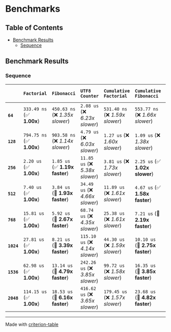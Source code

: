 # Benchmarks

## Table of Contents

- [Benchmark Results](#benchmark-results)
    - [Sequence](#sequence)

## Benchmark Results

### Sequence

|            | `Factorial`               | `Fibonacci`                      | `UTF8 Counter`                   | `Cumulative Factorial`           | `Cumulative Fibonacci`           | `Cumulative UTF8 Counter`           |
|:-----------|:--------------------------|:---------------------------------|:---------------------------------|:---------------------------------|:---------------------------------|:----------------------------------- |
| **`64`**   | `333.49 ns` (✅ **1.00x**) | `450.63 ns` (❌ *1.35x slower*)   | `2.08 us` (❌ *6.23x slower*)     | `531.40 ns` (❌ *1.59x slower*)   | `553.77 ns` (❌ *1.66x slower*)   | `2.31 us` (❌ *6.92x slower*)        |
| **`128`**  | `794.75 ns` (✅ **1.00x**) | `903.58 ns` (❌ *1.14x slower*)   | `4.79 us` (❌ *6.03x slower*)     | `1.27 us` (❌ *1.60x slower*)     | `1.09 us` (❌ *1.38x slower*)     | `5.50 us` (❌ *6.92x slower*)        |
| **`256`**  | `2.20 us` (✅ **1.00x**)   | `1.85 us` (✅ **1.19x faster**)   | `11.85 us` (❌ *5.38x slower*)    | `3.81 us` (❌ *1.73x slower*)     | `2.25 us` (✅ **1.02x slower**)   | `13.94 us` (❌ *6.32x slower*)       |
| **`512`**  | `7.40 us` (✅ **1.00x**)   | `3.84 us` (🚀 **1.93x faster**)   | `34.49 us` (❌ *4.66x slower*)    | `11.89 us` (❌ *1.61x slower*)    | `4.67 us` (✅ **1.58x faster**)   | `40.72 us` (❌ *5.50x slower*)       |
| **`768`**  | `15.81 us` (✅ **1.00x**)  | `5.92 us` (🚀 **2.67x faster**)   | `68.74 us` (❌ *4.35x slower*)    | `25.38 us` (❌ *1.61x slower*)    | `7.21 us` (🚀 **2.19x faster**)   | `80.68 us` (❌ *5.10x slower*)       |
| **`1024`** | `27.81 us` (✅ **1.00x**)  | `8.21 us` (🚀 **3.39x faster**)   | `115.10 us` (❌ *4.14x slower*)   | `44.30 us` (❌ *1.59x slower*)    | `10.10 us` (🚀 **2.75x faster**)  | `133.11 us` (❌ *4.79x slower*)      |
| **`1536`** | `62.98 us` (✅ **1.00x**)  | `13.14 us` (🚀 **4.79x faster**)  | `242.26 us` (❌ *3.85x slower*)   | `99.72 us` (❌ *1.58x slower*)    | `16.35 us` (🚀 **3.85x faster**)  | `277.56 us` (❌ *4.41x slower*)      |
| **`2048`** | `114.15 us` (✅ **1.00x**) | `18.53 us` (🚀 **6.16x faster**)  | `416.62 us` (❌ *3.65x slower*)   | `179.45 us` (❌ *1.57x slower*)   | `23.68 us` (🚀 **4.82x faster**)  | `476.58 us` (❌ *4.17x slower*)      |

---
Made with [criterion-table](https://github.com/nu11ptr/criterion-table)

